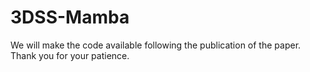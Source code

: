 # 3DSS-Mamba

We will make the code available following the publication of the paper. Thank you for your patience.
